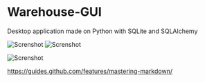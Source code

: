 # Warehouse-GUI
Desktop application made on Python with SQLite and SQLAlchemy 

![Screnshot](https://sun9-27.userapi.com/c857420/v857420237/12c613/oeDfnV6hVt4.jpg)
![Screnshot](https://sun9-26.userapi.com/c857420/v857420237/12c61a/uchbz3Xy4IM.jpg)

![Screnshot](https://sun9-24.userapi.com/c857420/v857420237/12c654/nBP50xT-Lg4.jpg)




https://guides.github.com/features/mastering-markdown/
